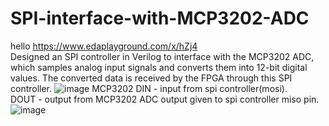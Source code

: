 # SPI-interface-with-MCP3202-ADC
hello
https://www.edaplayground.com/x/hZj4  
Designed an SPI controller in Verilog to interface with the MCP3202 ADC, which samples analog input signals and converts them into 12-bit digital values. The converted data is received by the FPGA through this SPI controller.
![image](https://github.com/user-attachments/assets/3181e7d5-dafb-475a-9e7a-e7c38bbefc34)  MCP3202
DIN - input from spi controller(mosi).  
DOUT - output from MCP3202 ADC output given to spi controller miso pin.  
![image](https://github.com/user-attachments/assets/a3b844dc-694e-467d-9af2-b08a2709965b)


